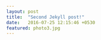 ```yaml
---
layout: post
title:  "Second Jekyll post!"
date:   2016-07-25 12:15:46 +0530
featured: photo3.jpg
---
```

